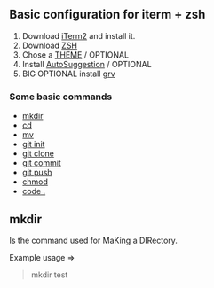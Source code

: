 ## Basic configuration for iterm + zsh

1. Download [iTerm2](https://www.iterm2.com/downloads.html) and install it.
2. Download [ZSH](https://ohmyz.sh/)
3. Chose a [THEME](https://github.com/robbyrussell/oh-my-zsh/wiki/themes) / OPTIONAL
4. Install [AutoSuggestion](https://github.com/zsh-users/zsh-autosuggestions) / OPTIONAL
5. BIG OPTIONAL install [grv](https://github.com/rgburke/grv)



### Some basic commands

 - [mkdir](#mkdir)
 - [cd](#cd)
 - [mv](#mv)
 - [git init](#git-init)
 - [git clone](#git-clone)
 - [git commit](#git-commit)
 - [git push](#git-push)
 - [chmod](#chmod)
 - [code .](#code)


## mkdir

Is the command used for MaKing a DIRectory.

Example usage =>

> mkdir test







